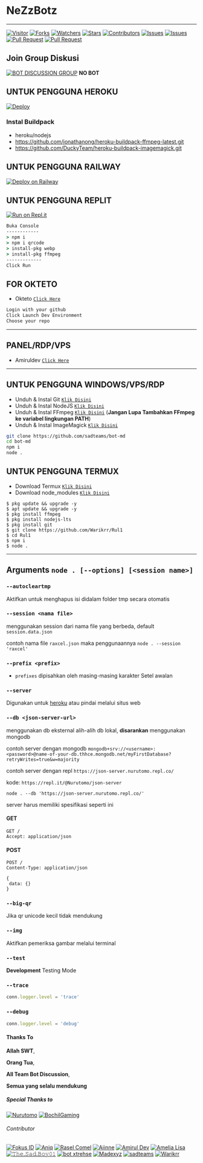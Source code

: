 # NeZzBotz

---

<a href="https://visitor-badge.glitch.me/badge?page_id=Warikrr/Rul1"><img title="Visitor" src="https://visitor-badge.glitch.me/badge?page_id=Warikrr/Rul1"></a>
<a href="https://github.com/Warikrr/Rul1/network/members"><img title="Forks" src="https://img.shields.io/github/forks/Warikrr/Rul1?label=Forks&color=blue&style=flat-square"></a>
<a href="https://github.com/Warikrr/Rul1/watchers"><img title="Watchers" src="https://img.shields.io/github/watchers/Warikrr/Rul1?label=Watchers&color=green&style=flat-square"></a>
<a href="https://github.com/Warikrr/Rul1/stargazers"><img title="Stars" src="https://img.shields.io/github/stars/Warikrr/Rul1?label=Stars&color=yellow&style=flat-square"></a>
<a href="https://github.com/Warikrr/Rul1/graphs/contributors"><img title="Contributors" src="https://img.shields.io/github/contributors/Warikrr/Rul1?label=Contributors&color=blue&style=flat-square"></a>
<a href="https://github.com/Warikrr/Rul1/issues"><img title="Issues" src="https://img.shields.io/github/issues/Warikrr/Rul1?label=Issues&color=success&style=flat-square"></a>
<a href="https://github.com/Warikrr/Rul1/issues?q=is%3Aissue+is%3Aclosed"><img title="Issues" src="https://img.shields.io/github/issues-closed/Warikrr/Rul1?label=Issues&color=red&style=flat-square"></a>
<a href="https://github.com/Warikrr/Rul1/pulls"><img title="Pull Request" src="https://img.shields.io/github/issues-pr/sadteams/bot-md?label=PullRequest&color=success&style=flat-square"></a>
<a href="https://github.com/Warikrr/RAul1/pulls?q=is%3Apr+is%3Aclosed"><img title="Pull Request" src="https://img.shields.io/github/issues-pr-closed/Warikrr/Rul1?label=PullRequest&color=red&style=flat-square"></a>

## Join Group Diskusi
[![BOT DISCUSSION GROUP](https://img.shields.io/badge/WhatsApp%20Group-25D366?style=for-the-badge&logo=whatsapp&logoColor=white)](https://chat.whatsapp.com/LHfAOQ4sa2g40Bu5sXDWva) 
**NO BOT**


## UNTUK PENGGUNA HEROKU

[![Deploy](https://www.herokucdn.com/deploy/button.svg)](https://heroku.com/deploy?template=https://github.com/sadteams/bot-md)

### Instal Buildpack
* heroku/nodejs
* https://github.com/jonathanong/heroku-buildpack-ffmpeg-latest.git
* https://github.com/DuckyTeam/heroku-buildpack-imagemagick.git

## UNTUK PENGGUNA RAILWAY

[![Deploy on Railway](https://railway.app/button.svg)](https://railway.app/new/template?template=https%3A%2F%2Fgithub.com%2Fsadteams%2Fbot-md)

## UNTUK PENGGUNA REPLIT

[![Run on Repl.it](https://repl.it/badge/github/FadliDarmawan/haruno)](https://repl.it/github/sadteams/bot-md)
```cmd
Buka Console
------------
> npm i
> npm i qrcode
> install-pkg webp
> install-pkg ffmpeg
-------------
Click Run
```
## FOR OKTETO

* Okteto [`Click Here`](https://okteto.com)

```bash
Login with your github
Click Launch Dev Environment
Choose your repo
```


---------

## PANEL/RDP/VPS

* Amiruldev [`Click Here`](https://www.amiruldev.my.id)


---------


## UNTUK PENGGUNA WINDOWS/VPS/RDP

* Unduh & Instal Git [`Klik Disini`](https://git-scm.com/downloads)
* Unduh & Instal NodeJS [`Klik Disini`](https://nodejs.org/en/download)
* Unduh & Instal FFmpeg [`Klik Disini`](https://ffmpeg.org/download.html) (**Jangan Lupa Tambahkan FFmpeg ke variabel lingkungan PATH**)
* Unduh & Instal ImageMagick [`Klik Disini`](https://imagemagick.org/script/download.php)

```bash
git clone https://github.com/sadteams/bot-md
cd bot-md
npm i
node .
```

## UNTUK PENGGUNA TERMUX

* Download Termux [`Klik Disini`](https://github.com/termux/termux-app/releases/download/v0.118.0/termux-app_v0.118.0+github-debug_universal.apk)
* Download node_modules [`Klik Disini`](https://www.mediafire.com/file/peyj19jiz4hq5qt/node_modules.zip/file)

```
$ pkg update && upgrade -y
$ apt update && upgrade -y
$ pkg install ffmpeg
$ pkg install nodejs-lts
$ pkg install git
$ git clone https://github.com/Warikrr/Rul1
$ cd Rul1
$ npm i
$ node .
```

---------


## Arguments `node . [--options] [<session name>]` 

### `--autocleartmp`

Aktifkan untuk menghapus isi didalam folder tmp secara otomatis

### `--session <nama file>`

menggunakan session dari nama file yang berbeda, default `session.data.json`

contoh nama file `raxcel.json` maka penggunaannya `node . --session 'raxcel'`

### `--prefix <prefix>`

* `prefixes` dipisahkan oleh masing-masing karakter
Setel awalan

### `--server`

Digunakan untuk [heroku](https://heroku.com/) atau pindai melalui situs web

### `--db <json-server-url>`

menggunakan db eksternal alih-alih db lokal, **disarankan** menggunakan mongodb

contoh server dengan mongodb `mongodb+srv://<username>:<password>@name-of-your-db.thhce.mongodb.net/myFirstDatabase?retryWrites=true&w=majority`

contoh server dengan repl `https://json-server.nurutomo.repl.co/`

kode: `https://repl.it/@Nurutomo/json-server`

`node . --db 'https://json-server.nurutomo.repl.co/'`

server harus memiliki spesifikasi seperti ini

#### GET

```http
GET /
Accept: application/json
```

#### POST

```http
POST /
Content-Type: application/json

{
 data: {}
}
```

### `--big-qr`

Jika qr unicode kecil tidak mendukung

### `--img`

Aktifkan pemeriksa gambar melalui terminal

### `--test`

**Development** Testing Mode

### `--trace`

```js
conn.logger.level = 'trace'
```

### `--debug`

```js
conn.logger.level = 'debug'
```
#### Thanks To 
**Allah SWT**,

**Orang Tua**,

**All Team Bot Discussion**,

**Semua yang selalu mendukung**


##### Special Thanks to
[![Nurutomo](https://github.com/Nurutomo.png?size=100)](https://github.com/Nurutomo)
[![BochilGaming](https://github.com/BochilGaming.png?size=100)](https://github.com/BochilGaming)

###### Contributor
[![Fokus ID](https://github.com/fokusdotid.png?size=100)](https://github.com/fokusdotid)
[![Aniq](https://github.com/aniq12.png?size=100)](https://github.com/aniq12)
[![Rasel Comel](https://github.com/raselcomel.png?size=100)](https://github.com/raselcomel)
[![Aiinne](https://github.com/aiinne.png?size=100)](https://github.com/aiinne)
[![Amirul Dev](https://github.com/amiruldev20.png?size=100)](https://github.com/amiruldev20)
[![Amelia Lisa](https://github.com/Ameliascrf.png?size=100)](https://github.com/Ameliascrf)
[![𝚃𝚑𝚎.𝚂𝚊𝚍.𝙱𝚘𝚢𝟶𝟷](https://github.com/Kangsad01.png?size=100)](https://github.com/Kangsad01)
[![bot xtrehse](https://github.com/xtreshebot.png?size=100)](https://github.com/xtreshebot)
[![Madexyz](https://github.com/Madexyz.png?size=100)](https://github.com/Madexyz)
[![sadteams](https://github.com/sadteams.png?size=100)](https://github.com/sadteams)
[![Warikrr](https://github.com/Warikrr.png?size=100)](https://github.com/Warikrr)
